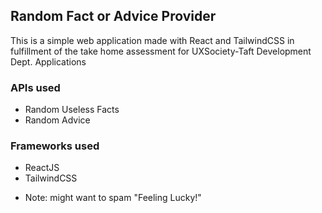 ## Random Fact or Advice Provider

This is a simple web application made with React and TailwindCSS in fulfillment of the take home assessment for UXSociety-Taft Development Dept. Applications 

### APIs used 
- Random Useless Facts
- Random Advice

### Frameworks used
- ReactJS
- TailwindCSS

* Note: might want to spam "Feeling Lucky!"
